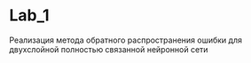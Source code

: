 # Lab_1
Реализация метода обратного распространения ошибки для двухслойной полностью связанной нейронной сети
